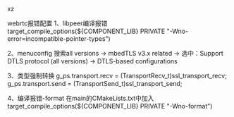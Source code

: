 
xz

webrtc报错配置
1、libpeer编译报错
target_compile_options(${COMPONENT_LIB} PRIVATE "-Wno-error=incompatible-pointer-types")

2、menuconfig
搜索all versions -> mbedTLS v3.x related  ->  选中：Support DTLS protocol (all versions) -> DTLS-based configurations

3、类型强制转换
g_ps.transport.recv = (TransportRecv_t)ssl_transport_recv;
g_ps.transport.send = (TransportSend_t)ssl_transport_send;

4、编译报错-format
在main的CMakeLists.txt中加入
target_compile_options(${COMPONENT_LIB} PRIVATE "-Wno-format")